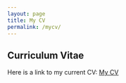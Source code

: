 ```yaml
---
layout: page
title: My CV
permalink: /mycv/
---
```


## Curriculum Vitae
Here is a link to my current CV:
[My CV](PDFs/BrendenThomsonCV.pdf)
